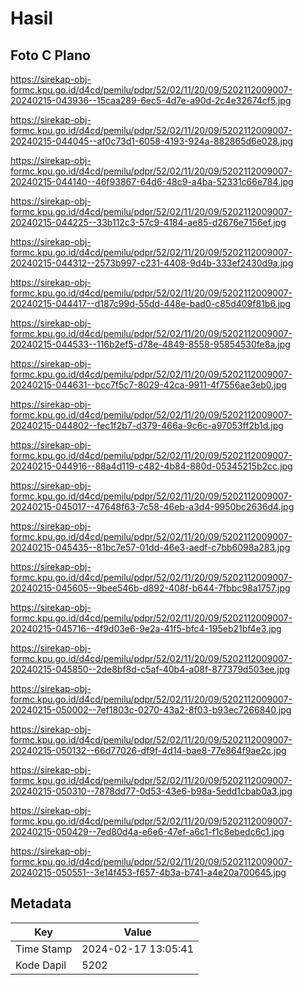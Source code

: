 # Hasil

## Foto C Plano

https://sirekap-obj-formc.kpu.go.id/d4cd/pemilu/pdpr/52/02/11/20/09/5202112009007-20240215-043936--15caa289-6ec5-4d7e-a90d-2c4e32674cf5.jpg

https://sirekap-obj-formc.kpu.go.id/d4cd/pemilu/pdpr/52/02/11/20/09/5202112009007-20240215-044045--af0c73d1-6058-4193-924a-882865d6e028.jpg

https://sirekap-obj-formc.kpu.go.id/d4cd/pemilu/pdpr/52/02/11/20/09/5202112009007-20240215-044140--46f93867-64d6-48c9-a4ba-52331c66e784.jpg

https://sirekap-obj-formc.kpu.go.id/d4cd/pemilu/pdpr/52/02/11/20/09/5202112009007-20240215-044225--33b112c3-57c9-4184-ae85-d2676e7156ef.jpg

https://sirekap-obj-formc.kpu.go.id/d4cd/pemilu/pdpr/52/02/11/20/09/5202112009007-20240215-044312--2573b997-c231-4408-9d4b-333ef2430d9a.jpg

https://sirekap-obj-formc.kpu.go.id/d4cd/pemilu/pdpr/52/02/11/20/09/5202112009007-20240215-044417--d187c99d-55dd-448e-bad0-c85d409f81b6.jpg

https://sirekap-obj-formc.kpu.go.id/d4cd/pemilu/pdpr/52/02/11/20/09/5202112009007-20240215-044533--116b2ef5-d78e-4849-8558-95854530fe8a.jpg

https://sirekap-obj-formc.kpu.go.id/d4cd/pemilu/pdpr/52/02/11/20/09/5202112009007-20240215-044631--bcc7f5c7-8029-42ca-9911-4f7556ae3eb0.jpg

https://sirekap-obj-formc.kpu.go.id/d4cd/pemilu/pdpr/52/02/11/20/09/5202112009007-20240215-044802--fec1f2b7-d379-466a-9c6c-a97053ff2b1d.jpg

https://sirekap-obj-formc.kpu.go.id/d4cd/pemilu/pdpr/52/02/11/20/09/5202112009007-20240215-044916--88a4d119-c482-4b84-880d-05345215b2cc.jpg

https://sirekap-obj-formc.kpu.go.id/d4cd/pemilu/pdpr/52/02/11/20/09/5202112009007-20240215-045017--47648f63-7c58-46eb-a3d4-9950bc2636d4.jpg

https://sirekap-obj-formc.kpu.go.id/d4cd/pemilu/pdpr/52/02/11/20/09/5202112009007-20240215-045435--81bc7e57-01dd-46e3-aedf-c7bb6098a283.jpg

https://sirekap-obj-formc.kpu.go.id/d4cd/pemilu/pdpr/52/02/11/20/09/5202112009007-20240215-045605--9bee546b-d892-408f-b644-7fbbc98a1757.jpg

https://sirekap-obj-formc.kpu.go.id/d4cd/pemilu/pdpr/52/02/11/20/09/5202112009007-20240215-045716--4f9d03e6-9e2a-41f5-bfc4-195eb21bf4e3.jpg

https://sirekap-obj-formc.kpu.go.id/d4cd/pemilu/pdpr/52/02/11/20/09/5202112009007-20240215-045850--2de8bf8d-c5af-40b4-a08f-877379d503ee.jpg

https://sirekap-obj-formc.kpu.go.id/d4cd/pemilu/pdpr/52/02/11/20/09/5202112009007-20240215-050002--7ef1803c-0270-43a2-8f03-b93ec7266840.jpg

https://sirekap-obj-formc.kpu.go.id/d4cd/pemilu/pdpr/52/02/11/20/09/5202112009007-20240215-050132--66d77026-df9f-4d14-bae8-77e864f9ae2c.jpg

https://sirekap-obj-formc.kpu.go.id/d4cd/pemilu/pdpr/52/02/11/20/09/5202112009007-20240215-050310--7878dd77-0d53-43e6-b98a-5edd1cbab0a3.jpg

https://sirekap-obj-formc.kpu.go.id/d4cd/pemilu/pdpr/52/02/11/20/09/5202112009007-20240215-050429--7ed80d4a-e6e6-47ef-a6c1-f1c8ebedc6c1.jpg

https://sirekap-obj-formc.kpu.go.id/d4cd/pemilu/pdpr/52/02/11/20/09/5202112009007-20240215-050551--3e14f453-f657-4b3a-b741-a4e20a700645.jpg


## Metadata

| Key        | Value               |
| ---------- | ------------------- |
| Time Stamp | 2024-02-17 13:05:41 |
| Kode Dapil | 5202                |



